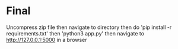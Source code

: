 # Final

Uncompress zip file then
navigate to directory then do
'pip install -r requirements.txt' then
'python3 app.py' then navigate to 
http://127.0.0.1:5000 in a browser
